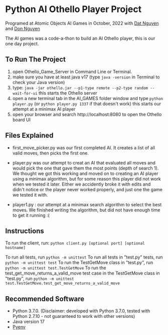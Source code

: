 # Python AI Othello Player Project
Programed at Atomic Objects AI Games in October, 2022 with [Dat Nguyen](https://github.com/imtiendat0311) and [Don Nguyen](https://github.com/nhutu1911)

The AI games was a code-a-thon to build an AI Othello player, this is our one day project.

## To Run The Project
1. open Othello_Game_Server in Command Line or Terminal.
2. make sure you have at least java v17
        (type `java -version` in Terminal to check your Java version)
4. type: `java -jar othello.jar --p1-type remote --p2-type random --wait-for-ui`
    this starts the Othello server
4. open a new terminal tab in the AI_GAMES folder window and type `python player.py` (or `python player.py 1337` if that doesn't work)
    this starts our attempt at a minimax AI player
5. open your browser and search http://localhost:8080 to open the Othello board UI

## Files Explained
* first_move_picker.py was our first completed AI.  It creates a list of all valid moves, then picks the first one.

* player.py was our attempt to creat an AI that evaluated all moves and would pick the one that gave them the most points (depth of search 1).  We thought we got this working and moved on to creating an AI player using a minimax algorithm, but for some reason this player did not work when we tested it later.  Either we accidently broke it with edits and didn't notice or the player never worked properly, and just one the game we tested it with.

* player1.py : our attempt at a minimax search algorithm to select the best moves.  We finished writing the algorithm, but did not have enough time to get it running :(


## Instructions
To run the client, run: `python client.py [optional port] [optional hostname]`

To run all tests, run `python -m unittest`
To run all tests in "test.py" tests, run `python -m unittest test`
To run the TestGetMove class in "test.py", run `python -m unittest test.TestGetMove`
To run the test_get_move_returns_a_valid_move test case in the TestGetMove class in "test.py", run `python -m unittest test.TestGetMove.test_get_move_returns_a_valid_move`

## Recommended Software
* Python 3.7.0. (Disclaimer: developed with Python 3.7.0, tested with Python 2.7.10 - not guaranteed to work with other versions)
* Java version 17
* [Pyenv](https://github.com/pyenv/pyenv)
